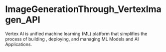 # ImageGenerationThrough_VertexImagen_API
Vertex AI is unified machine learning (ML) platform that simplifies the process of building , deploying, and managing ML Models and AI Applications.
